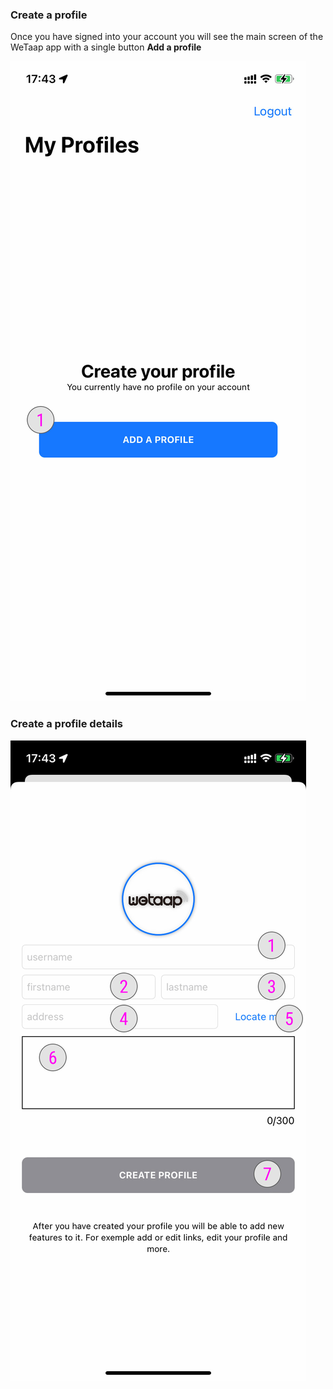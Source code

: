### **Create a profile** <a name="create-profile"></a>

Once you have signed into your account you will see the main screen of the WeTaap app with a single button **Add a profile**

![Create a profile](../images/tutorials/create-profile/create-profile.jpg)

### **Create a profile details** <a name="create-profile-details"></a>

![Create a profile details](../images/tutorials/create-profile/create-profile-details.jpg)